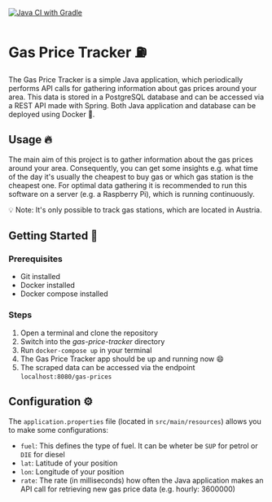 [![Java CI with Gradle](https://github.com/felix-steiner/gas-price-tracker/actions/workflows/gradle.yml/badge.svg)](https://github.com/felix-steiner/gas-price-tracker/actions/workflows/gradle.yml)
# Gas Price Tracker ⛽
The Gas Price Tracker is a simple Java application, which periodically performs API calls for gathering information about gas prices around your area. This data is stored in a PostgreSQL database and can be accessed via a REST API made with Spring. Both Java application and database can be deployed using Docker 🐳.

## Usage 🔥
The main aim of this project is to gather information about the gas prices around your area. Consequently, you can get some insights e.g. what time of the day it's usually the cheapest to buy gas or which gas station is the cheapest one. For optimal data gathering it is recommended to run this software on a server (e.g. a Raspberry Pi), which is running continuously.

💡 Note: It's only possible to track gas stations, which are located in Austria.

## Getting Started 🚀
### Prerequisites
- Git installed
- Docker installed
- Docker compose installed

### Steps
1. Open a terminal and clone the repository
2. Switch into the _gas-price-tracker_ directory
3. Run `docker-compose up` in your terminal
4. The Gas Price Tracker app should be up and running now 😄
5. The scraped data can be accessed via the endpoint `localhost:8080/gas-prices`

## Configuration ⚙
The `application.properties` file (located in `src/main/resources`) allows you to make some configurations:
- `fuel`: This defines the type of fuel. It can be wheter be `SUP` for petrol or `DIE` for diesel
- `lat`: Latitude of your position
- `lon`: Longitude of your position
- `rate`: The rate (in milliseconds) how often the Java application makes an API call for retrieving new gas price data (e.g. hourly: 3600000)
